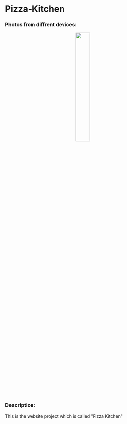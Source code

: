 # Pizza-Kitchen

<h3>Photos from diffrent devices:</h3>

<div id="header" align="center">
  <img src="https://chrome.google.com/webstore/detail/simulateur-mobile/ckejmhbmlajgoklhgbapkiccekfoccmk?hl=en-US.jpeg" width="30%"/>
</div>

<h3>Description:</h3>
This is the website project which is called "Pizza Kitchen" 
